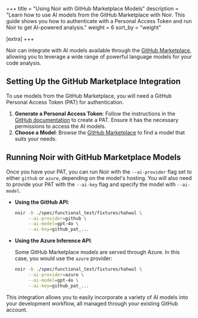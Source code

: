 +++
title = "Using Noir with GitHub Marketplace Models"
description = "Learn how to use AI models from the GitHub Marketplace with Noir. This guide shows you how to authenticate with a Personal Access Token and run Noir to get AI-powered analysis."
weight = 6
sort_by = "weight"

[extra]
+++

Noir can integrate with AI models available through the [GitHub Marketplace](https://github.com/marketplace/models), allowing you to leverage a wide range of powerful language models for your code analysis.

## Setting Up the GitHub Marketplace Integration

To use models from the GitHub Marketplace, you will need a GitHub Personal Access Token (PAT) for authentication.

1.  **Generate a Personal Access Token**: Follow the instructions in the [GitHub documentation](https://docs.github.com/en/authentication/keeping-your-account-and-data-secure/managing-your-personal-access-tokens) to create a PAT. Ensure it has the necessary permissions to access the AI models.
2.  **Choose a Model**: Browse the [GitHub Marketplace](https://github.com/marketplace/models) to find a model that suits your needs.

## Running Noir with GitHub Marketplace Models

Once you have your PAT, you can run Noir with the `--ai-provider` flag set to either `github` or `azure`, depending on the model's hosting. You will also need to provide your PAT with the `--ai-key` flag and specify the model with `--ai-model`.

*   **Using the GitHub API**:

    ```bash
    noir -b ./spec/functional_test/fixtures/hahwul \
         --ai-provider=github \
         --ai-model=gpt-4o \
         --ai-key=github_pat_...
    ```

*   **Using the Azure Inference API**:

    Some GitHub Marketplace models are served through Azure. In this case, you would use the `azure` provider:

    ```bash
    noir -b ./spec/functional_test/fixtures/hahwul \
         --ai-provider=azure \
         --ai-model=gpt-4o \
         --ai-key=github_pat_...
    ```

This integration allows you to easily incorporate a variety of AI models into your development workflow, all managed through your existing GitHub account.

